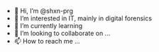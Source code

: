 - 👋 Hi, I’m @shxn-prg
- 👀 I’m interested in IT, mainly in digital forensics
- 🌱 I’m currently learning 
- 💞️ I’m looking to collaborate on ...
- 📫 How to reach me ...

<!---
shxn-prg/shxn-prg is a ✨ special ✨ repository because its `README.md` (this file) appears on your GitHub profile.
You can click the Preview link to take a look at your changes.
--->
